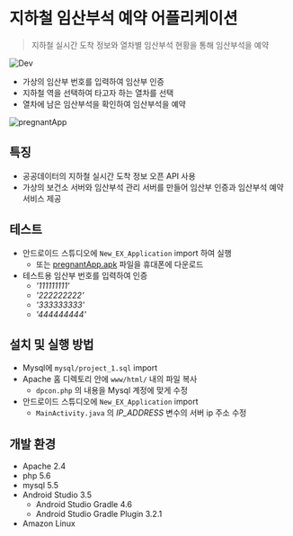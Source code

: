 # 지하철 임산부석 예약 어플리케이션
> 지하철 실시간 도착 정보와 열차별 임산부석 현황을 통해 임산부석을 예약

![Dev][dev-image]
- 가상의 임산부 번호를 입력하여 임산부 인증
- 지하철 역을 선택하여 타고자 하는 열차를 선택
- 열차에 남은 임산부석을 확인하여 임산부석을 예약

![pregnantApp](https://user-images.githubusercontent.com/25261274/76848936-d6181e80-6887-11ea-9282-8102cd20ef1e.gif)

## 특징
- 공공데이터의 지하철 실시간 도착 정보 오픈 API 사용
- 가상의 보건소 서버와 임산부석 관리 서버를 만들어 임산부 인증과 임산부석 예약 서비스 제공

## 테스트
- 안드로이드 스튜디오에 `New_EX_Application` import 하여 실행
  - 또는 [pregnantApp.apk](https://github.com/true-bird/PregnantApplication/tree/master/New_Ex_Application/app/release/pregnantApp.apk) 파일을 휴대폰에 다운로드
- 테스트용 임산부 번호를 입력하여 인증
  - _'111111111'_
  - _'222222222'_
  - _'333333333'_
  - _'444444444'_

## 설치 및 실행 방법
- Mysql에 `mysql/project_1.sql` import
- Apache 홈 디렉토리 안에 `www/html/` 내의 파일 복사
  - `dpcon.php` 의 내용을 Mysql 계정에 맞게 수정
- 안드로이드 스튜디오에 `New_EX_Application` import
  - `MainActivity.java` 의 _IP_ADDRESS_ 변수의 서버 ip 주소 수정

## 개발 환경
- Apache 2.4
- php 5.6
- mysql 5.5
- Android Studio 3.5
  - Android Studio Gradle 4.6
  - Android Studio Gradle Plugin 3.2.1
- Amazon Linux


<!-- Markdown link & img dfn's -->
[dev-image]: https://img.shields.io/badge/Dev-Android-green
